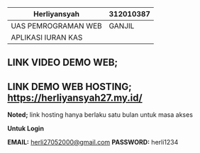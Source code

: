|   Herliyansyah       |   312010387        |
|----------------------|--------------------|
| UAS PEMROGRAMAN WEB  | GANJIL             |
|       APLIKASI IURAN KAS                  |


## LINK VIDEO DEMO WEB;

## LINK DEMO WEB HOSTING; https://herliyansyah27.my.id/

**Noted;** link hosting hanya berlaku satu bulan untuk masa akses 

**Untuk Login**

**EMAIL:** herli27052000@gmail.com 
**PASSWORD:** herli1234 


